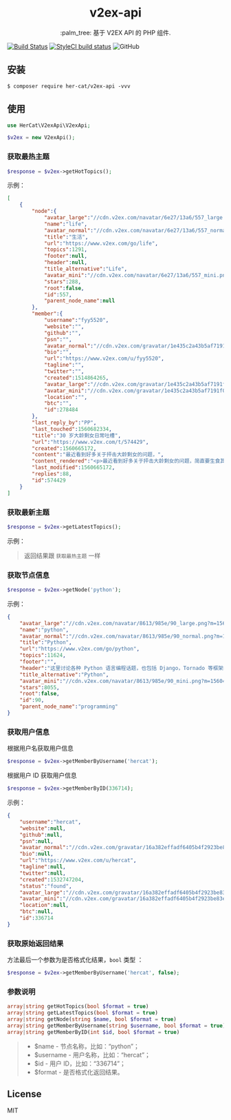 <h1 align="center"> v2ex-api </h1>

<p align="center"> :palm_tree: 基于 V2EX API 的 PHP 组件.</p>

[![Build Status](https://travis-ci.org/her-cat/v2ex-api.svg?branch=master)](https://travis-ci.org/her-cat/v2ex-api)
[![StyleCI build status](https://github.styleci.io/repos/192050883/shield)](https://github.styleci.io/repos/192050883)
![GitHub](https://img.shields.io/github/license/her-cat/v2ex-api.svg)

## 安装

```shell
$ composer require her-cat/v2ex-api -vvv
```

## 使用

```php
use HerCat\V2exApi\V2exApi;

$v2ex = new V2exApi();
```

### 获取最热主题

```php
$response = $v2ex->getHotTopics();
```

示例：
```json
[
    {
        "node":{
            "avatar_large":"//cdn.v2ex.com/navatar/6e27/13a6/557_large.png?m=1473710080",
            "name":"life",
            "avatar_normal":"//cdn.v2ex.com/navatar/6e27/13a6/557_normal.png?m=1473710080",
            "title":"生活",
            "url":"https://www.v2ex.com/go/life",
            "topics":1291,
            "footer":null,
            "header":null,
            "title_alternative":"Life",
            "avatar_mini":"//cdn.v2ex.com/navatar/6e27/13a6/557_mini.png?m=1473710080",
            "stars":288,
            "root":false,
            "id":557,
            "parent_node_name":null
        },
        "member":{
            "username":"fyy5520",
            "website":"",
            "github":"",
            "psn":"",
            "avatar_normal":"//cdn.v2ex.com/gravatar/1e435c2a43b5af7191f09d401440e982?s=24&d=retro",
            "bio":"",
            "url":"https://www.v2ex.com/u/fyy5520",
            "tagline":"",
            "twitter":"",
            "created":1514864265,
            "avatar_large":"//cdn.v2ex.com/gravatar/1e435c2a43b5af7191f09d401440e982?s=24&d=retro",
            "avatar_mini":"//cdn.v2ex.com/gravatar/1e435c2a43b5af7191f09d401440e982?s=24&d=retro",
            "location":"",
            "btc":"",
            "id":278484
        },
        "last_reply_by":"PP",
        "last_touched":1560682334,
        "title":"30 岁大龄剩女日常吐槽",
        "url":"https://www.v2ex.com/t/574429",
        "created":1560665172,
        "content":"最近看到好多关于抨击大龄剩女的问题，",
        "content_rendered":"<p>最近看到好多关于抨击大龄剩女的问题，简直要生食其肉一般，也不知道为什么对这种群体有这么大恶意。</p>",
        "last_modified":1560665172,
        "replies":88,
        "id":574429
    }
]
```

### 获取最新主题

```php
$response = $v2ex->getLatestTopics();
```

示例：
> 返回结果跟 `获取最热主题` 一样

### 获取节点信息

```php
$response = $v2ex->getNode('python');
```

示例：
```json
{
    "avatar_large":"//cdn.v2ex.com/navatar/8613/985e/90_large.png?m=1560497984",
    "name":"python",
    "avatar_normal":"//cdn.v2ex.com/navatar/8613/985e/90_normal.png?m=1560497984",
    "title":"Python",
    "url":"https://www.v2ex.com/go/python",
    "topics":11624,
    "footer":"",
    "header":"这里讨论各种 Python 语言编程话题，也包括 Django，Tornado 等框架的讨论。这里是一个能够帮助你解决实际问题的地方。",
    "title_alternative":"Python",
    "avatar_mini":"//cdn.v2ex.com/navatar/8613/985e/90_mini.png?m=1560497984",
    "stars":8055,
    "root":false,
    "id":90,
    "parent_node_name":"programming"
}
```

### 获取用户信息

根据用户名获取用户信息

```php
$response = $v2ex->getMemberByUsername('hercat');
```

根据用户 ID 获取用户信息

```php
$response = $v2ex->getMemberByID(336714);
```

示例：
```json
{
    "username":"hercat",
    "website":null,
    "github":null,
    "psn":null,
    "avatar_normal":"//cdn.v2ex.com/gravatar/16a382effadf6405b4f2923be83e8d04?s=24&d=retro",
    "bio":null,
    "url":"https://www.v2ex.com/u/hercat",
    "tagline":null,
    "twitter":null,
    "created":1532747204,
    "status":"found",
    "avatar_large":"//cdn.v2ex.com/gravatar/16a382effadf6405b4f2923be83e8d04?s=24&d=retro",
    "avatar_mini":"//cdn.v2ex.com/gravatar/16a382effadf6405b4f2923be83e8d04?s=24&d=retro",
    "location":null,
    "btc":null,
    "id":336714
}
```

### 获取原始返回结果

方法最后一个参数为是否格式化结果，`bool` 类型 ：

```php
$response = $v2ex->getMemberByUsername('hercat', false);
```

### 参数说明

```php
array|string getHotTopics(bool $format = true)
array|string getLatestTopics(bool $format = true)
array|string getNode(string $name, bool $format = true)
array|string getMemberByUsername(string $username, bool $format = true)
array|string getMemberByID(int $id, bool $format = true)
```
> - $name - 节点名称，比如：“python”；
> - $username - 用户名称，比如：“hercat”；
> - $id - 用户 ID，比如：“336714”；
> - $format - 是否格式化返回结果。

## License

MIT